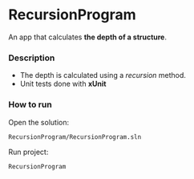 # RecursionProgram
An app that calculates **the depth of a structure**.

### Description
- The depth is calculated using a *recursion* method.
- Unit tests done with **xUnit**

### How to run

Open the solution:
```
RecursionProgram/RecursionProgram.sln
```

Run project:
```
RecursionProgram
```

